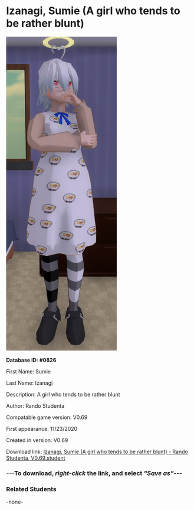 # Izanagi, Sumie (A girl who tends to be rather blunt)

<img src="../../Files/Images/Izanagi, Sumie (A girl who tends to be rather blunt).png" title="Izanagi, Sumie (A girl who tends to be rather blunt) - Rando Studenta, V0.69">

**Database ID: #0826**

First Name: Sumie

Last Name: Izanagi

Description: A girl who tends to be rather blunt

Author: Rando Studenta

Compatable game version: V0.69

First appearance: 11/23/2020

Created in version: V0.69

Download link: <a href="https://raw.githubusercontent.com/Arbiter1223/Daigaku-Gurashi-Custom-Students/master/Files/Student%20Files/Izanagi%2C%20Sumie%20(A%20girl%20who%20tends%20to%20be%20rather%20blunt)%20-%20Rando%20Studenta%2C%20V0.69.student">Izanagi, Sumie (A girl who tends to be rather blunt) - Rando Studenta, V0.69.student</a>

### ---**To download, _right-click_ the link, and select _"Save as"_**---

### Related Students

-none-

